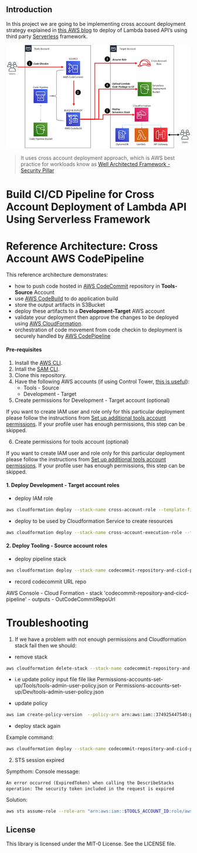 ## Introduction

In this project we are going to be implementing cross account deployment strategy explained in [this AWS blog](https://aws.amazon.com/blogs/devops/aws-building-a-secure-cross-account-continuous-delivery-pipeline/) to deploy of Lambda based API’s using third party [Serverless](https://www.serverless.com/) framework.

![](images/CrossAccountServerlessDeployment.png)

> It uses cross account deployment approach, which is AWS best practice for workloads know as [Well Architected Framework - Security Pillar](https://docs.aws.amazon.com/wellarchitected/latest/security-pillar/aws-account-management-and-separation.html)

# Build CI/CD Pipeline for Cross Account Deployment of Lambda API Using Serverless Framework

# Reference Architecture: Cross Account AWS CodePipeline 

This reference architecture demonstrates:
- how to push code hosted in [AWS CodeCommit](https://aws.amazon.com/codecommit/) repository in **Tools-Source** Account
- use [AWS CodeBuild](https://aws.amazon.com/codebuild/) to do application build
- store the output artifacts in S3Bucket
- deploy these artifacts to a **Development-Target** AWS account
- validate your deployment then approve the changes to be deployed using [AWS CloudFormation](https://aws.amazon.com/cloudformation/).
- orchestration of code movement from code checkin to deployment is securely handled by [AWS CodePipeline](https://aws.amazon.com/codepipeline/)

#### Pre-requisites 
1. Install the [AWS CLI](https://docs.aws.amazon.com/cli/latest/userguide/cli-chap-install.html).
2. Intall the [SAM CLI](https://docs.aws.amazon.com/serverless-application-model/latest/developerguide/serverless-sam-cli-install.html).
3. Clone this repository.
4. Have the following AWS accounts (if using Control Tower, [this is useful](https://docs.aws.amazon.com/controltower/latest/userguide/account-factory.html#quick-account-provisioning)):
    * Tools - Source 
    * Development - Target 
5. Create permissions for Development - Target account (optional)

If you want to create IAM user and role only for this particular deployment please follow the instructions from [Set up additional tools account permissions](Permissions-accounts-set-up/Dev/README.md).
If your profile user has enough permissions, this step can be skipped. 

6. Create permissions for tools account (optional)

If you want to create IAM user and role only for this particular deployment please follow the instructions from [Set up additional tools account permissions](Permissions-accounts-set-up/Tools/README.md).
If your profile user has enough permissions, this step can be skipped. 

#### 1. Deploy Development - Target account roles

- deploy IAM role  

```sh
aws cloudformation deploy --stack-name cross-account-role --template-file cloudformation/target-account/cf-CrossAccountRole.yml --capabilities CAPABILITY_NAMED_IAM --parameter-overrides ToolsAccountID=${ToolsAccountID} --profile dev_deployer 
```

- deploy to be used by Cloudformation Service to create resources

```sh
aws cloudformation deploy --stack-name cross-account-execution-role --template-file cloudformation/target-account/cf-CloudFormationExecutionRole.yml --capabilities CAPABILITY_NAMED_IAM --parameter-overrides ToolsAccountID=${ToolsAccountID} --profile dev_deployer 
```

#### 2. Deploy Tooling - Source account roles

- deploy pipeline stack

```sh
aws cloudformation deploy --stack-name codecommit-repository-and-cicd-pipeline  --template-file cloudformation/source-account/cf-ServerlessDeployPipeline.yml --capabilities CAPABILITY_NAMED_IAM --parameter-overrides TargetAccountID=${DevToolsID}  --profile tools_deployer 
```

- record codecommit URL repo 

AWS Console - Cloud Formation - stack 'codecommit-repository-and-cicd-pipeline' - outputs - OutCodeCommitRepoUrl


# Troubleshooting

1. If we have a problem with not enough permissions and Cloudformation stack fail then we should:

- remove stack

```sh
aws cloudformation delete-stack --stack-name codecommit-repository-and-cicd-pipeline --profile tools_deployer
```
- i.e update policy input file file like Permissions-accounts-set-up/Tools/tools-admin-user-policy.json or Permissions-accounts-set-up/Dev/tools-admin-user-policy.json

- update policy 
```sh
aws iam create-policy-version  --policy-arn arn:aws:iam::374925447540:policy/aws-refarch-cross-account-pipeline-sts-and-cloudformation-policy  --policy-document file://Permissions-accounts-set-up/Tools/tools-admin-user-policy.json --profile aleph_tools  --set-as-default
```

- deploy stack again

Example command:
```sh
aws cloudformation deploy --stack-name codecommit-repository-and-cicd-pipeline  --template-file cloudformation/source-account/cf-ServerlessDeployPipeline.yml --capabilities CAPABILITY_NAMED_IAM --parameter-overrides TargetAccountID=226858071640   --profile aleph_tools_deployer
```

2. STS session expired

Sympthom: 
Console message:
```console
An error occurred (ExpiredToken) when calling the DescribeStacks operation: The security token included in the request is expired
```

Solution:
```sh
aws sts assume-role --role-arn "arn:aws:iam::$TOOLS_ACCOUNT_ID:role/aws-refarch-cross-account-pipeline-service-role" --role-session-name AWSCLI-Session-Tools --profile tools_admin
```

## License

This library is licensed under the MIT-0 License. See the LICENSE file.

